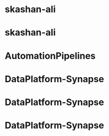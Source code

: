 # skashan-ali
# skashan-ali
# AutomationPipelines
# DataPlatform-Synapse
# DataPlatform-Synapse
# DataPlatform-Synapse
